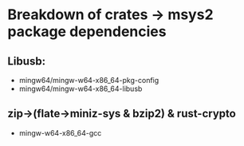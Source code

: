 # Breakdown of crates -> msys2 package dependencies
## Libusb:
*   mingw64/mingw-w64-x86_64-pkg-config
*   mingw64/mingw-w64-x86_64-libusb

## zip->(flate->miniz-sys & bzip2) & rust-crypto
*   mingw-w64-x86_64-gcc
